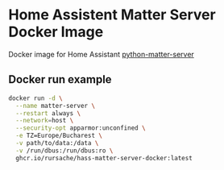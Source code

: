 # Home Assistent Matter Server Docker Image
Docker image for Home Assistant [python-matter-server](https://github.com/home-assistant-libs/python-matter-server)

## Docker run example
```sh
docker run -d \
  --name matter-server \
  --restart always \
  --network=host \
  --security-opt apparmor:unconfined \
  -e TZ=Europe/Bucharest \
  -v path/to/data:/data \
  -v /run/dbus:/run/dbus:ro \
  ghcr.io/rursache/hass-matter-server-docker:latest
```
